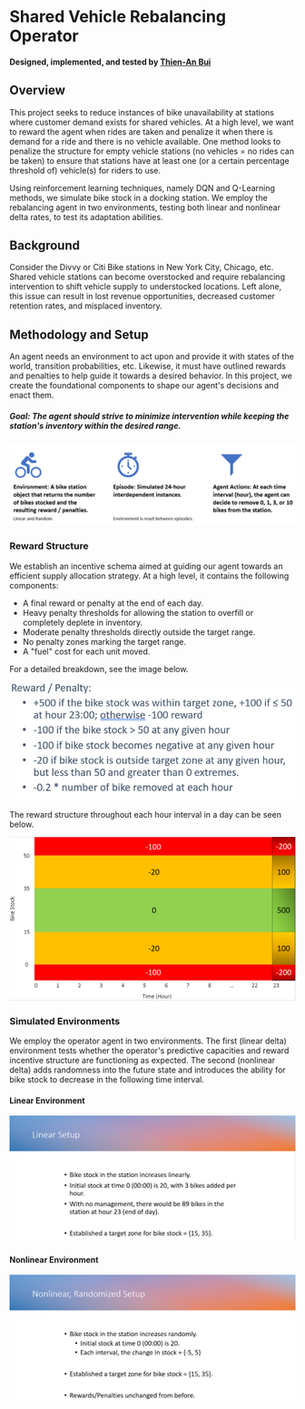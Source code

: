 # Shared Vehicle Rebalancing Operator

#### Designed, implemented, and tested by [Thien-An Bui](https://www.linkedin.com/in/thien-an-bui/)

## Overview
This project seeks to reduce instances of bike unavailability at stations where customer demand exists for shared vehicles. 
At a high level, we want to reward the agent when rides are taken and penalize it when there is demand for a ride and there is no vehicle available. 
One method looks to penalize the structure for empty vehicle stations (no vehicles = no rides can be taken) to ensure that stations have at least one (or a certain percentage threshold of) vehicle(s) for riders to use. 

Using reinforcement learning techniques, namely DQN and Q-Learning methods, we simulate bike stock in a docking station. We employ the rebalancing agent in two environments, testing both linear and nonlinear delta rates, to test its adaptation abilities.

## Background
Consider the Divvy or Citi Bike stations in New York City, Chicago, etc. Shared vehicle stations can become overstocked and require rebalancing intervention to shift vehicle supply to understocked locations. 
Left alone, this issue can result in lost revenue opportunities, decreased customer retention rates, and misplaced inventory.

## Methodology and Setup
An agent needs an environment to act upon and provide it with states of the world, transition probabilities, etc. Likewise, it must have outlined rewards and penalties to help guide it towards a desired behavior.
In this project, we create the foundational components to shape our agent's decisions and enact them. 

##### Goal: The agent should strive to minimize intervention while keeping the station's inventory within the desired range.


![Setup](/Snapshots/Setup.PNG "Initial Setup Details")


### Reward Structure
We establish an incentive schema aimed at guiding our agent towards an efficient supply allocation strategy. At a high level, it contains the following components:
- A final reward or penalty at the end of each day.
- Heavy penalty thresholds for allowing the station to overfill or completely deplete in inventory.
- Moderate penalty thresholds directly outside the target range.
- No penalty zones marking the target range.
- A "fuel" cost for each unit moved.

For a detailed breakdown, see the image below.

![Reward Matrix](/Snapshots/Reward_layout.PNG "Reward Matrix")

The reward structure throughout each hour interval in a day can be seen below.


![Reward Visual](/Snapshots/Reward_visual.PNG "Parametrized Reward Structure")


### Simulated Environments
We employ the operator agent in two environments. The first (linear delta) environment tests whether the operator's predictive capacities and reward incentive structure are functioning as expected.
The second (nonlinear delta) adds randomness into the future state and introduces the ability for bike stock to decrease in the following time interval.

#### Linear Environment
![Linear Setup](/Snapshots/Linear_setup.PNG "Linear Environment")

#### Nonlinear Environment 
![Nonlinear Setup](/Snapshots/Nonlinear_setup.PNG "Nonlinear Environment")
